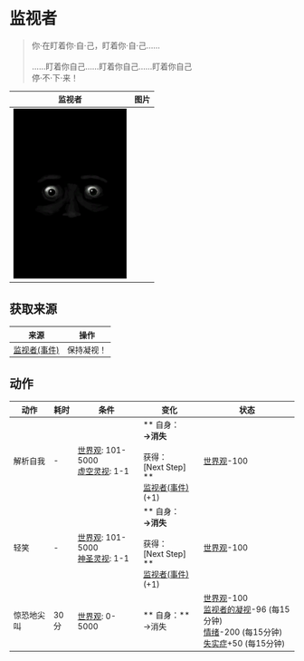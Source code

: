 # 监视者  
> 你·在盯着你·自·己，盯着你·自·己……<br><br>……盯着你自己……盯着你自己……盯着你自己<br>停·不·下·来！  
  
  监视者  |   图片   
 ----  |  ----:   
   |  <img decoding="async" src="Sprite/Watcher4.png" href="a.md" style="max-width:300px;max-height:300px;">   
  
## 获取来源  
来源  |  操作  
----  |  ----  
[监视者(事件)](Event_WatchedExperience1e.md)  |  保持凝视！  
## 动作  
动作  |  耗时  |  条件  |  变化  |  状态  
----  |  ----  |  ----  |  ----  |  ----  
解析自我<br>  |  -  |  [世界观](Structure.md): 101-5000<br>[虚空灵视](VoidInsight.md): 1-1  |  ** 自身：**<br>→消失<br><br>** 获得： **<br>** [Next Step] **<br>  [监视者(事件)](Event_WatchedExperience1gVoid.md)(+1)<br>  |  [世界观](Structure.md)-100  
轻笑<br>  |  -  |  [世界观](Structure.md): 101-5000<br>[神圣灵视](GodInsight.md): 1-1  |  ** 自身：**<br>→消失<br><br>** 获得： **<br>** [Next Step] **<br>  [监视者(事件)](Event_WatchedExperience1gGod.md)(+1)<br>  |  [世界观](Structure.md)-100  
惊恐地尖叫<br>  |  30分  |  [世界观](Structure.md): 0-5000  |  ** 自身：**<br>→消失  |  [世界观](Structure.md)-100<br>[监视者的凝视](WatchersGlare.md)-96 (每15分钟)<br>[情绪](Morale.md)-200 (每15分钟)<br>[失实症](Derealization.md)+50 (每15分钟)  


<script>document.title="监视者 - 卡牌生存百科 Card Survival Wiki";</script>